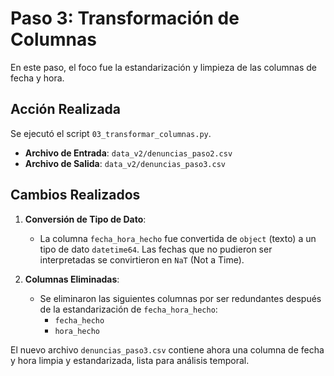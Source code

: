 # Paso 3: Transformación de Columnas

En este paso, el foco fue la estandarización y limpieza de las columnas de fecha y hora.

## Acción Realizada

Se ejecutó el script `03_transformar_columnas.py`.

*   **Archivo de Entrada**: `data_v2/denuncias_paso2.csv`
*   **Archivo de Salida**: `data_v2/denuncias_paso3.csv`

## Cambios Realizados

1.  **Conversión de Tipo de Dato**:
    *   La columna `fecha_hora_hecho` fue convertida de `object` (texto) a un tipo de dato `datetime64`. Las fechas que no pudieron ser interpretadas se convirtieron en `NaT` (Not a Time).

2.  **Columnas Eliminadas**:
    *   Se eliminaron las siguientes columnas por ser redundantes después de la estandarización de `fecha_hora_hecho`:
        *   `fecha_hecho`
        *   `hora_hecho`

El nuevo archivo `denuncias_paso3.csv` contiene ahora una columna de fecha y hora limpia y estandarizada, lista para análisis temporal.
